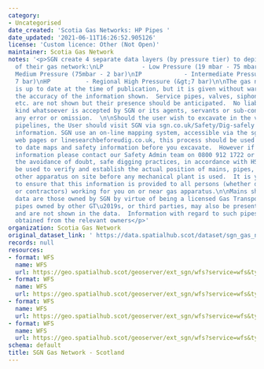 ```yaml
---
category:
- Uncategorised
date_created: 'Scotia Gas Networks: HP Pipes '
date_updated: '2021-06-11T16:26:52.905126'
license: 'Custom licence: Other (Not Open)'
maintainer: Scotia Gas Network
notes: '<p>SGN create 4 separate data layers (by pressure tier) to depict the location
  of their gas network:\nLP           - Low Pressure (19 mbar - 75 mbar)\nMP         -
  Medium Pressure (75mbar - 2 bar)\nIP            - Intermediate Pressure (2 bar -
  7 bar)\nHP          - Regional High Pressure (&gt;7 bar)\n\nThe gas network data
  is up to date at the time of publication, but it is given without warranty as to
  the accuracy of the information shown.  Service pipes, valves, siphons, sub-connections
  etc. are not shown but their presence should be anticipated.  No liability of any
  kind whatsoever is accepted by SGN or its agents, servants or sub-contractors for
  any error or omission.  \n\nShould the user wish to excavate in the vicinity of
  pipelines, the User should visit SGN via sgn.co.uk/Safety/Dig-safely for further
  information. SGN use an on-line mapping system, accessible via the sgn.co.uk/Safety/Dig-safely
  web pages or linesearchbeforeudig.co.uk, this process should be used to obtain up
  to date maps and safety information before you excavate.  However if you need more
  information please contact our Safety Admin team on 0800 912 1722 or by email: plantlocation@sgn.co.uk.\n\nFor
  the avoidance of doubt, safe digging practices, in accordance with HS (G) 47, must
  be used to verify and establish the actual position of mains, pipes, services and
  other apparatus on site before any mechanical plant is used.  It is your responsibility
  to ensure that this information is provided to all persons (whether direct labour
  or contractors) working for you on or near gas apparatus.\n\nMains shown in the
  data are those owned by SGN by virtue of being a licensed Gas Transporter (GT).  Gas
  pipes owned by other GT\u2019s, or third parties, may also be present in the area
  and are not shown in the data.  Information with regard to such pipes should be
  obtained from the relevant owners</p>'
organization: Scotia Gas Network
original_dataset_link: ' https://data.spatialhub.scot/dataset/sgn_gas_network-sgn'
records: null
resources:
- format: WFS
  name: WFS
  url: https://geo.spatialhub.scot/geoserver/ext_sgn/wfs?service=wfs&typeName=ext_sgn:pub_sgnhp
- format: WFS
  name: WFS
  url: https://geo.spatialhub.scot/geoserver/ext_sgn/wfs?service=wfs&typeName=ext_sgn:pub_sgnip
- format: WFS
  name: WFS
  url: https://geo.spatialhub.scot/geoserver/ext_sgn/wfs?service=wfs&typeName=ext_sgn:pub_sgnlp
- format: WFS
  name: WFS
  url: https://geo.spatialhub.scot/geoserver/ext_sgn/wfs?service=wfs&typeName=ext_sgn:pub_sgnmp
schema: default
title: SGN Gas Network - Scotland
---
```

